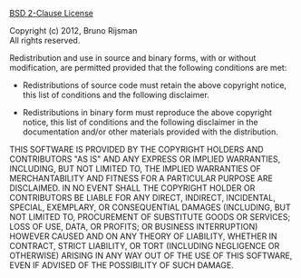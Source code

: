 [BSD 2-Clause License](http://opensource.org/licenses/BSD-2-Clause)

Copyright (c) 2012, Bruno Rijsman   
All rights reserved.

Redistribution and use in source and binary forms, with or without modification, are permitted provided that the 
following conditions are met:

* Redistributions of source code must retain the above copyright notice, this list of conditions and the following 
  disclaimer.

* Redistributions in binary form must reproduce the above copyright notice, this list of conditions and the 
  following disclaimer in the documentation and/or other materials provided with the distribution.

THIS SOFTWARE IS PROVIDED BY THE COPYRIGHT HOLDERS AND CONTRIBUTORS "AS IS" AND ANY EXPRESS OR IMPLIED WARRANTIES, 
INCLUDING, BUT NOT LIMITED TO, THE IMPLIED WARRANTIES OF MERCHANTABILITY AND FITNESS FOR A PARTICULAR PURPOSE ARE 
DISCLAIMED. IN NO EVENT SHALL THE COPYRIGHT HOLDER OR CONTRIBUTORS BE LIABLE FOR ANY DIRECT, INDIRECT, INCIDENTAL,
SPECIAL, EXEMPLARY, OR CONSEQUENTIAL DAMAGES (INCLUDING, BUT NOT LIMITED TO, PROCUREMENT OF SUBSTITUTE GOODS OR
SERVICES; LOSS OF USE, DATA, OR PROFITS; OR BUSINESS INTERRUPTION) HOWEVER CAUSED AND ON ANY THEORY OF LIABILITY,
WHETHER IN CONTRACT, STRICT LIABILITY, OR TORT (INCLUDING NEGLIGENCE OR OTHERWISE) ARISING IN ANY WAY OUT OF THE
USE OF THIS SOFTWARE, EVEN IF ADVISED OF THE POSSIBILITY OF SUCH DAMAGE.